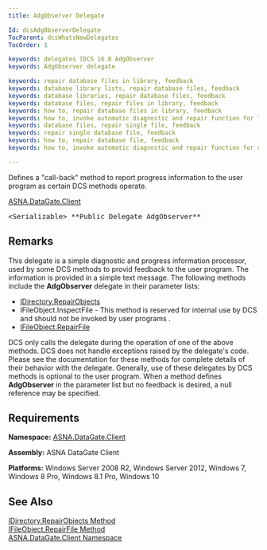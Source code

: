 ```yaml
---
title: AdgObserver Delegate

Id: dcsAdgObserverDelegate
TocParent: dcsWhatsNewDelegates
TocOrder: 1

keywords: delegates [DCS 16.0 AdgObserver
keywords: AdgObserver delegate

keywords: repair database files in library, feedback
keywords: database library lists, repair database files, feedback
keywords: database libraries, repair database files, feedback
keywords: database files, repair files in library, feedback
keywords: how to, repair database files in library, feedback
keywords: how to, invoke automatic diagnostic and repair function for library files, feedback
keywords: database files, repair single file, feedback
keywords: repair single database file, feedback
keywords: how to, repair database file, feedback
keywords: how to, invoke automatic diagnostic and repair function for a file, feedback

---
```


Defines a "call-back" method to report progress information to the user program as certain DCS methods operate.

[ASNA.DataGate.Client](datagate-client-namespace.html) 
<pre class="prettyprint">
&lt;Serializable&gt; **Public Delegate AdgObserver** </pre>

## Remarks

This delegate is a simple diagnostic and progress information processor, used by some DCS methods to provid feedback to the user program. The information is provided in a simple text message. The following methods include the **AdgObserver** delegate in their parameter lists:

- [IDirectory.RepairObjects](idirectory-class-repair-objects-method.html)
- IFileObject.InspectFile - This method is reserved for internal use by DCS and should not be invoked by user programs .
- [IFileObject.RepairFile](ifile-object-class-repair-file-method.html)

DCS only calls the delegate during the operation of one of the above methods. DCS does not handle exceptions raised by the delegate's code. Please see the documentation for these methods for complete details of their behavior with the delegate. Generally, use of these delegates by DCS methods is optional to the user program. When a method defines **AdgObserver** in the parameter list but no feedback is desired, a null reference may be specified. 
## Requirements

**Namespace:** [ASNA.DataGate.Client](datagate-client-namespace.html) 

**Assembly:** ASNA DataGate Client

**Platforms:** Windows Server 2008 R2, Windows Server 2012, Windows 7, Windows 8 Pro, Windows 8.1 Pro, Windows 10
## See Also


[IDirectory.RepairObjects Method](idirectory-class-repair-objects-method.html)
      <br />
[IFileObject.RepairFile Method](ifile-object-class-repair-file-method.html)
      <br />
[ASNA.DataGate.Client Namespace](datagate-client-namespace.html)

